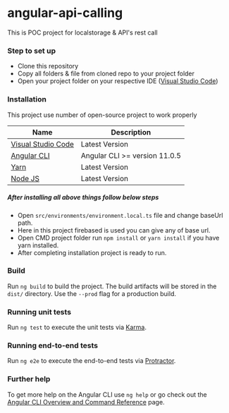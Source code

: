 # angular-api-calling

This is POC project for localstorage & API's rest call

### Step to set up

* Clone this repository
* Copy all folders & file from cloned repo to your project folder
* Open your project folder on your respective IDE ([Visual Studio Code](https://github.com/angular/angular-cli))

### Installation

This project use number of open-source project to work properly

| Name | Description |
| ---- | ----------- |
| [Visual Studio Code](https://github.com/angular/angular-cli) | Latest Version |
| [Angular CLI](https://github.com/angular/angular-cli) | Angular CLI >= version 11.0.5 |
| [Yarn](https://classic.yarnpkg.com/en/docs/install) | Latest Version |
| [Node JS](https://nodejs.org/en/download/) | Latest Version |

##### After installing all above things follow below steps
* Open `src/environments/environment.local.ts` file and change baseUrl path.
* Here in this project firebased is used you can give any of base url.
* Open CMD project folder run `npm install` or `yarn install` if you have yarn installed.
* After completing installation project is ready to run.

### Build

Run `ng build` to build the project. The build artifacts will be stored in the `dist/` directory. Use the `--prod` flag for a production build.

### Running unit tests

Run `ng test` to execute the unit tests via [Karma](https://karma-runner.github.io).

### Running end-to-end tests

Run `ng e2e` to execute the end-to-end tests via [Protractor](http://www.protractortest.org/).

### Further help

To get more help on the Angular CLI use `ng help` or go check out the [Angular CLI Overview and Command Reference](https://angular.io/cli) page.